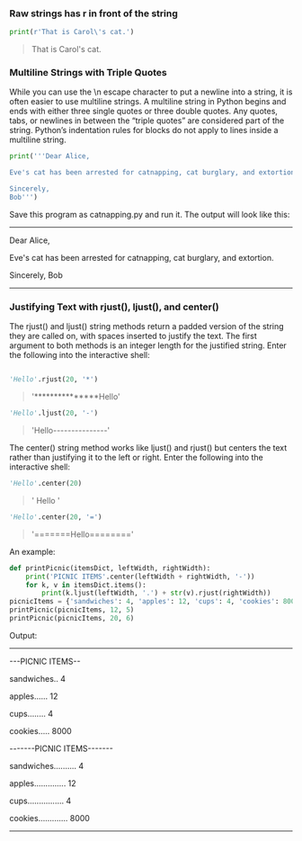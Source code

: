 
### Raw strings has r in front of the string
```python
print(r'That is Carol\'s cat.')
```

> That is Carol\'s cat.


### Multiline Strings with Triple Quotes
While you can use the \n escape character to put a newline into a string, it is often easier to use multiline strings. A multiline string in Python begins and ends with either three single quotes or three double quotes. Any quotes, tabs, or newlines in between the “triple quotes” are considered part of the string. Python’s indentation rules for blocks do not apply to lines inside a multiline string.
```python
print('''Dear Alice,

Eve's cat has been arrested for catnapping, cat burglary, and extortion.

Sincerely,
Bob''')
```
Save this program as catnapping.py and run it. The output will look like this:

----------
Dear Alice,

Eve's cat has been arrested for catnapping, cat burglary, and extortion.

Sincerely,
Bob

---------
### Justifying Text with rjust(), ljust(), and center()
The rjust() and ljust() string methods return a padded version of the string they are called on, with spaces inserted to justify the text. The first argument to both methods is an integer length for the justified string. Enter the following into the interactive shell:

```python

'Hello'.rjust(20, '*')
```
> '***************Hello'

```python
'Hello'.ljust(20, '-')
```
> 'Hello---------------'

The center() string method works like ljust() and rjust() but centers the text rather than justifying it to the left or right. Enter the following into the interactive shell:

```python
'Hello'.center(20)
```
> '       Hello       '

```python
'Hello'.center(20, '=')
```
> '=======Hello========'

An example:
```python
def printPicnic(itemsDict, leftWidth, rightWidth):
    print('PICNIC ITEMS'.center(leftWidth + rightWidth, '-'))
    for k, v in itemsDict.items():
        print(k.ljust(leftWidth, '.') + str(v).rjust(rightWidth))
picnicItems = {'sandwiches': 4, 'apples': 12, 'cups': 4, 'cookies': 8000}
printPicnic(picnicItems, 12, 5)
printPicnic(picnicItems, 20, 6)
```

Output:

---------

---PICNIC ITEMS--

sandwiches..    4

apples......   12

cups........    4

cookies..... 8000

-------PICNIC ITEMS-------

sandwiches..........     4

apples..............    12

cups................     4

cookies.............  8000

-----------
